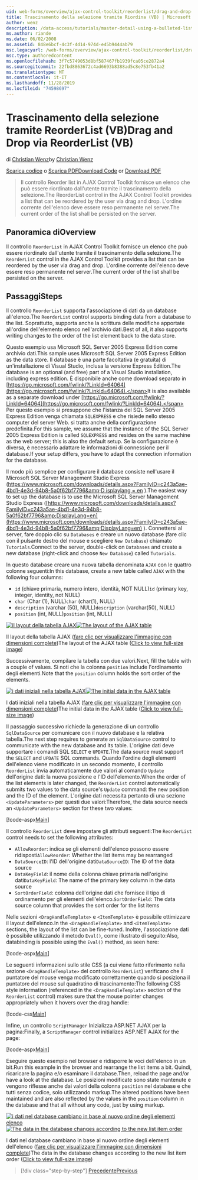 ```yaml
---
uid: web-forms/overview/ajax-control-toolkit/reorderlist/drag-and-drop-via-reorderlist-vb
title: Trascinamento della selezione tramite Riordina (VB) | Microsoft Docs
author: wenz
description: /data-access/tutorials/master-detail-using-a-bulleted-list-of-master-records-with-a-details-datalist-vb
ms.author: riande
ms.date: 06/02/2008
ms.assetid: 848e6bcf-4c3f-4d14-974d-e45b9444ab79
msc.legacyurl: /web-forms/overview/ajax-control-toolkit/reorderlist/drag-and-drop-via-reorderlist-vb
msc.type: authoredcontent
ms.openlocfilehash: 3f7c5749053d8bf587467fb1939fca05ce2872a4
ms.sourcegitcommit: 22fbd8863672c4ad6693b8388ad5c8e753fb41a2
ms.translationtype: MT
ms.contentlocale: it-IT
ms.lasthandoff: 11/28/2019
ms.locfileid: "74598697"
---
```

# <a name="drag-and-drop-via-reorderlist-vb"></a><span data-ttu-id="0f5aa-103">Trascinamento della selezione tramite ReorderList (VB)</span><span class="sxs-lookup"><span data-stu-id="0f5aa-103">Drag and Drop via ReorderList (VB)</span></span>

<span data-ttu-id="0f5aa-104">di [Christian Wenz](https://github.com/wenz)</span><span class="sxs-lookup"><span data-stu-id="0f5aa-104">by [Christian Wenz](https://github.com/wenz)</span></span>

<span data-ttu-id="0f5aa-105">[Scarica codice](https://download.microsoft.com/download/9/3/f/93f8daea-bebd-4821-833b-95205389c7d0/ReorderList5.vb.zip) o [Scarica PDF](https://download.microsoft.com/download/2/d/c/2dc10e34-6983-41d4-9c08-f78f5387d32b/reorderlist5VB.pdf)</span><span class="sxs-lookup"><span data-stu-id="0f5aa-105">[Download Code](https://download.microsoft.com/download/9/3/f/93f8daea-bebd-4821-833b-95205389c7d0/ReorderList5.vb.zip) or [Download PDF](https://download.microsoft.com/download/2/d/c/2dc10e34-6983-41d4-9c08-f78f5387d32b/reorderlist5VB.pdf)</span></span>

> <span data-ttu-id="0f5aa-106">Il controllo Reorder list in AJAX Control Toolkit fornisce un elenco che può essere riordinato dall'utente tramite il trascinamento della selezione.</span><span class="sxs-lookup"><span data-stu-id="0f5aa-106">The ReorderList control in the AJAX Control Toolkit provides a list that can be reordered by the user via drag and drop.</span></span> <span data-ttu-id="0f5aa-107">L'ordine corrente dell'elenco deve essere reso permanente nel server.</span><span class="sxs-lookup"><span data-stu-id="0f5aa-107">The current order of the list shall be persisted on the server.</span></span>

## <a name="overview"></a><span data-ttu-id="0f5aa-108">Panoramica di</span><span class="sxs-lookup"><span data-stu-id="0f5aa-108">Overview</span></span>

<span data-ttu-id="0f5aa-109">Il controllo `ReorderList` in AJAX Control Toolkit fornisce un elenco che può essere riordinato dall'utente tramite il trascinamento della selezione.</span><span class="sxs-lookup"><span data-stu-id="0f5aa-109">The `ReorderList` control in the AJAX Control Toolkit provides a list that can be reordered by the user via drag and drop.</span></span> <span data-ttu-id="0f5aa-110">L'ordine corrente dell'elenco deve essere reso permanente nel server.</span><span class="sxs-lookup"><span data-stu-id="0f5aa-110">The current order of the list shall be persisted on the server.</span></span>

## <a name="steps"></a><span data-ttu-id="0f5aa-111">Passaggi</span><span class="sxs-lookup"><span data-stu-id="0f5aa-111">Steps</span></span>

<span data-ttu-id="0f5aa-112">Il controllo `ReorderList` supporta l'associazione di dati da un database all'elenco.</span><span class="sxs-lookup"><span data-stu-id="0f5aa-112">The `ReorderList` control supports binding data from a database to the list.</span></span> <span data-ttu-id="0f5aa-113">Soprattutto, supporta anche la scrittura delle modifiche apportate all'ordine dell'elemento elenco nell'archivio dati.</span><span class="sxs-lookup"><span data-stu-id="0f5aa-113">Best of all, it also supports writing changes to the order of the list element back to the data store.</span></span>

<span data-ttu-id="0f5aa-114">Questo esempio usa Microsoft SQL Server 2005 Express Edition come archivio dati.</span><span class="sxs-lookup"><span data-stu-id="0f5aa-114">This sample uses Microsoft SQL Server 2005 Express Edition as the data store.</span></span> <span data-ttu-id="0f5aa-115">Il database è una parte facoltativa (e gratuita) di un'installazione di Visual Studio, inclusa la versione Express Edition.</span><span class="sxs-lookup"><span data-stu-id="0f5aa-115">The database is an optional (and free) part of a Visual Studio installation, including express edition.</span></span> <span data-ttu-id="0f5aa-116">È disponibile anche come download separato in [https://go.microsoft.com/fwlink/?LinkId=64064](https://go.microsoft.com/fwlink/?LinkId=64064).</span><span class="sxs-lookup"><span data-stu-id="0f5aa-116">It is also available as a separate download under [https://go.microsoft.com/fwlink/?LinkId=64064](https://go.microsoft.com/fwlink/?LinkId=64064).</span></span> <span data-ttu-id="0f5aa-117">Per questo esempio si presuppone che l'istanza del SQL Server 2005 Express Edition venga chiamata `SQLEXPRESS` e che risiede nello stesso computer del server Web. si tratta anche della configurazione predefinita.</span><span class="sxs-lookup"><span data-stu-id="0f5aa-117">For this sample, we assume that the instance of the SQL Server 2005 Express Edition is called `SQLEXPRESS` and resides on the same machine as the web server; this is also the default setup.</span></span> <span data-ttu-id="0f5aa-118">Se la configurazione è diversa, è necessario adattare le informazioni di connessione per il database.</span><span class="sxs-lookup"><span data-stu-id="0f5aa-118">If your setup differs, you have to adapt the connection information for the database.</span></span>

<span data-ttu-id="0f5aa-119">Il modo più semplice per configurare il database consiste nell'usare il Microsoft SQL Server Management Studio Express ([https://www.microsoft.com/downloads/details.aspx?FamilyID=c243a5ae-4bd1-4e3d-94b8-5a0f62bf7796&amp;D isplaylang = en](https://www.microsoft.com/downloads/details.aspx?FamilyID=c243a5ae-4bd1-4e3d-94b8-5a0f62bf7796&amp;DisplayLang=en) ).</span><span class="sxs-lookup"><span data-stu-id="0f5aa-119">The easiest way to set up the database is to use the Microsoft SQL Server Management Studio Express ([https://www.microsoft.com/downloads/details.aspx?FamilyID=c243a5ae-4bd1-4e3d-94b8-5a0f62bf7796&amp;DisplayLang=en](https://www.microsoft.com/downloads/details.aspx?FamilyID=c243a5ae-4bd1-4e3d-94b8-5a0f62bf7796&amp;DisplayLang=en) ).</span></span> <span data-ttu-id="0f5aa-120">Connettersi al server, fare doppio clic su `Databases` e creare un nuovo database (fare clic con il pulsante destro del mouse e scegliere `New Database`) chiamato `Tutorials`.</span><span class="sxs-lookup"><span data-stu-id="0f5aa-120">Connect to the server, double-click on `Databases` and create a new database (right-click and choose `New Database`) called `Tutorials`.</span></span>

<span data-ttu-id="0f5aa-121">In questo database creare una nuova tabella denominata `AJAX` con le quattro colonne seguenti:</span><span class="sxs-lookup"><span data-stu-id="0f5aa-121">In this database, create a new table called `AJAX` with the following four columns:</span></span>

- <span data-ttu-id="0f5aa-122">`id` (chiave primaria, numero intero, identità, NOT NULL)</span><span class="sxs-lookup"><span data-stu-id="0f5aa-122">`id` (primary key, integer, identity, not NULL)</span></span>
- <span data-ttu-id="0f5aa-123">`char` (Char (1), NULL)</span><span class="sxs-lookup"><span data-stu-id="0f5aa-123">`char` (char(1), NULL)</span></span>
- <span data-ttu-id="0f5aa-124">`description` (varchar (50), NULL)</span><span class="sxs-lookup"><span data-stu-id="0f5aa-124">`description` (varchar(50), NULL)</span></span>
- <span data-ttu-id="0f5aa-125">`position` (int, NULL)</span><span class="sxs-lookup"><span data-stu-id="0f5aa-125">`position` (int, NULL)</span></span>

<span data-ttu-id="0f5aa-126">[![il layout della tabella AJAX](drag-and-drop-via-reorderlist-vb/_static/image2.png)](drag-and-drop-via-reorderlist-vb/_static/image1.png)</span><span class="sxs-lookup"><span data-stu-id="0f5aa-126">[![The layout of the AJAX table](drag-and-drop-via-reorderlist-vb/_static/image2.png)](drag-and-drop-via-reorderlist-vb/_static/image1.png)</span></span>

<span data-ttu-id="0f5aa-127">Il layout della tabella AJAX ([fare clic per visualizzare l'immagine con dimensioni complete](drag-and-drop-via-reorderlist-vb/_static/image3.png))</span><span class="sxs-lookup"><span data-stu-id="0f5aa-127">The layout of the AJAX table ([Click to view full-size image](drag-and-drop-via-reorderlist-vb/_static/image3.png))</span></span>

<span data-ttu-id="0f5aa-128">Successivamente, compilare la tabella con due valori.</span><span class="sxs-lookup"><span data-stu-id="0f5aa-128">Next, fill the table with a couple of values.</span></span> <span data-ttu-id="0f5aa-129">Si noti che la colonna `position` include l'ordinamento degli elementi.</span><span class="sxs-lookup"><span data-stu-id="0f5aa-129">Note that the `position` column holds the sort order of the elements.</span></span>

<span data-ttu-id="0f5aa-130">[![i dati iniziali nella tabella AJAX](drag-and-drop-via-reorderlist-vb/_static/image5.png)](drag-and-drop-via-reorderlist-vb/_static/image4.png)</span><span class="sxs-lookup"><span data-stu-id="0f5aa-130">[![The initial data in the AJAX table](drag-and-drop-via-reorderlist-vb/_static/image5.png)](drag-and-drop-via-reorderlist-vb/_static/image4.png)</span></span>

<span data-ttu-id="0f5aa-131">I dati iniziali nella tabella AJAX ([fare clic per visualizzare l'immagine con dimensioni complete](drag-and-drop-via-reorderlist-vb/_static/image6.png))</span><span class="sxs-lookup"><span data-stu-id="0f5aa-131">The initial data in the AJAX table ([Click to view full-size image](drag-and-drop-via-reorderlist-vb/_static/image6.png))</span></span>

<span data-ttu-id="0f5aa-132">Il passaggio successivo richiede la generazione di un controllo `SqlDataSource` per comunicare con il nuovo database e la relativa tabella.</span><span class="sxs-lookup"><span data-stu-id="0f5aa-132">The next step requires to generate an `SqlDataSource` control to communicate with the new database and its table.</span></span> <span data-ttu-id="0f5aa-133">L'origine dati deve supportare i comandi SQL `SELECT` e `UPDATE`.</span><span class="sxs-lookup"><span data-stu-id="0f5aa-133">The data source must support the `SELECT` and `UPDATE` SQL commands.</span></span> <span data-ttu-id="0f5aa-134">Quando l'ordine degli elementi dell'elenco viene modificato in un secondo momento, il controllo `ReorderList` invia automaticamente due valori al comando `Update` dell'origine dati: la nuova posizione e l'ID dell'elemento.</span><span class="sxs-lookup"><span data-stu-id="0f5aa-134">When the order of the list elements is later changed, the `ReorderList` control automatically submits two values to the data source's `Update` command: the new position and the ID of the element.</span></span> <span data-ttu-id="0f5aa-135">L'origine dati necessita pertanto di una sezione `<UpdateParameters>` per questi due valori:</span><span class="sxs-lookup"><span data-stu-id="0f5aa-135">Therefore, the data source needs an `<UpdateParameters>` section for these two values:</span></span>

[!code-aspx[Main](drag-and-drop-via-reorderlist-vb/samples/sample1.aspx)]

<span data-ttu-id="0f5aa-136">Il controllo `ReorderList` deve impostare gli attributi seguenti:</span><span class="sxs-lookup"><span data-stu-id="0f5aa-136">The `ReorderList` control needs to set the following attributes:</span></span>

- <span data-ttu-id="0f5aa-137">`AllowReorder`: indica se gli elementi dell'elenco possono essere ridisposti</span><span class="sxs-lookup"><span data-stu-id="0f5aa-137">`AllowReorder`: Whether the list items may be rearranged</span></span>
- <span data-ttu-id="0f5aa-138">`DataSourceID`: l'ID dell'origine dati</span><span class="sxs-lookup"><span data-stu-id="0f5aa-138">`DataSourceID`: The ID of the data source</span></span>
- <span data-ttu-id="0f5aa-139">`DataKeyField`: il nome della colonna chiave primaria nell'origine dati</span><span class="sxs-lookup"><span data-stu-id="0f5aa-139">`DataKeyField`: The name of the primary key column in the data source</span></span>
- <span data-ttu-id="0f5aa-140">`SortOrderField`: colonna dell'origine dati che fornisce il tipo di ordinamento per gli elementi dell'elenco.</span><span class="sxs-lookup"><span data-stu-id="0f5aa-140">`SortOrderField`: The data source column that provides the sort order for the list items</span></span>

<span data-ttu-id="0f5aa-141">Nelle sezioni `<DragHandleTemplate>` e `<ItemTemplate>` è possibile ottimizzare il layout dell'elenco.</span><span class="sxs-lookup"><span data-stu-id="0f5aa-141">In the `<DragHandleTemplate>` and `<ItemTemplate>` sections, the layout of the list can be fine-tuned.</span></span> <span data-ttu-id="0f5aa-142">Inoltre, l'associazione dati è possibile utilizzando il metodo `Eval()`, come illustrato di seguito:</span><span class="sxs-lookup"><span data-stu-id="0f5aa-142">Also, databinding is possible using the `Eval()` method, as seen here:</span></span>

[!code-aspx[Main](drag-and-drop-via-reorderlist-vb/samples/sample2.aspx)]

<span data-ttu-id="0f5aa-143">Le seguenti informazioni sullo stile CSS (a cui viene fatto riferimento nella sezione `<DragHandleTemplate>` del controllo `ReorderList`) verificano che il puntatore del mouse venga modificato correttamente quando si posiziona il puntatore del mouse sul quadratino di trascinamento:</span><span class="sxs-lookup"><span data-stu-id="0f5aa-143">The following CSS style information (referenced in the `<DragHandleTemplate>` section of the `ReorderList` control) makes sure that the mouse pointer changes appropriately when it hovers over the drag handle:</span></span>

[!code-css[Main](drag-and-drop-via-reorderlist-vb/samples/sample3.css)]

<span data-ttu-id="0f5aa-144">Infine, un controllo `ScriptManager` Inizializza ASP.NET AJAX per la pagina:</span><span class="sxs-lookup"><span data-stu-id="0f5aa-144">Finally, a `ScriptManager` control initializes ASP.NET AJAX for the page:</span></span>

[!code-aspx[Main](drag-and-drop-via-reorderlist-vb/samples/sample4.aspx)]

<span data-ttu-id="0f5aa-145">Eseguire questo esempio nel browser e ridisporre le voci dell'elenco in un bit.</span><span class="sxs-lookup"><span data-stu-id="0f5aa-145">Run this example in the browser and rearrange the list items a bit.</span></span> <span data-ttu-id="0f5aa-146">Quindi, ricaricare la pagina e/o esaminare il database.</span><span class="sxs-lookup"><span data-stu-id="0f5aa-146">Then, reload the page and/or have a look at the database.</span></span> <span data-ttu-id="0f5aa-147">Le posizioni modificate sono state mantenute e vengono riflesse anche dai valori della colonna `position` nel database e che tutti senza codice, solo utilizzando markup.</span><span class="sxs-lookup"><span data-stu-id="0f5aa-147">The altered positions have been maintained and are also reflected by the values in the `position` column in the database and that all without any code, just by using markup.</span></span>

<span data-ttu-id="0f5aa-148">[![i dati nel database cambiano in base al nuovo ordine degli elementi elenco](drag-and-drop-via-reorderlist-vb/_static/image8.png)](drag-and-drop-via-reorderlist-vb/_static/image7.png)</span><span class="sxs-lookup"><span data-stu-id="0f5aa-148">[![The data in the database changes according to the new list item order](drag-and-drop-via-reorderlist-vb/_static/image8.png)](drag-and-drop-via-reorderlist-vb/_static/image7.png)</span></span>

<span data-ttu-id="0f5aa-149">I dati nel database cambiano in base al nuovo ordine degli elementi dell'elenco ([fare clic per visualizzare l'immagine con dimensioni complete](drag-and-drop-via-reorderlist-vb/_static/image9.png))</span><span class="sxs-lookup"><span data-stu-id="0f5aa-149">The data in the database changes according to the new list item order ([Click to view full-size image](drag-and-drop-via-reorderlist-vb/_static/image9.png))</span></span>

> [!div class="step-by-step"]
> [<span data-ttu-id="0f5aa-150">Precedente</span><span class="sxs-lookup"><span data-stu-id="0f5aa-150">Previous</span></span>](using-postbacks-with-reorderlist-vb.md)
